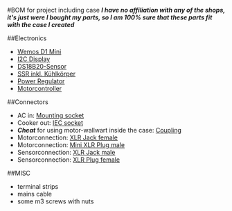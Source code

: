 #BOM for project including case
***I have no affiliation with any of the shops, it's just were I bought my parts, so I am 100% sure that these parts fit with the case I created***

##Electronics
- [Wemos D1 Mini](http://www.ebay.de/itm/272435177267)
- [I2C Display](http://www.ebay.de/itm/272451600583)
- [DS18B20-Sensor](http://www.ebay.de/itm/272453930630)
- [SSR inkl. Kühlkörper](http://www.ebay.de/itm/172371059021)
- [Power Regulator](http://www.ebay.de/itm/272371025606)
- [Motorcontroller](http://www.ebay.de/itm/401186167239)

##Connectors
- AC in: [Mounting socket](http://www.lichtundtonversand.de/index.php?cl=details&cnid=c6d49425f2e5652b2.10786974&anid=a8341ff928e486b75.74798722&listtype=list&&sid=2cc820243908881268a1c2d6a009bd78)
- Cooker out: [IEC socket](http://www.lichtundtonversand.de/Steckverbinder-Adapter/Schutzkontakt-230V-Steckverbinder/Einbausteckdose-ohne-Deckel.html)
- ***Cheat*** for using motor-wallwart inside the case: [Coupling](http://www.lichtundtonversand.de/Steckverbinder-Adapter/Schutzkontakt-230V-Steckverbinder/Schutzkontaktkupplung-Kunststoff-schwarz.html)
- Motorconnection: [XLR Jack female](http://www.lichtundtonversand.de/Steckverbinder-Adapter/XLR-Steckverbinder/XLR-Einbaubuchse-3-polig-female-silber.html)
- Motorconnection: [Mini XLR Plug male](http://www.lichtundtonversand.de/Steckverbinder-Adapter/XLR-Steckverbinder/XLR-Stecker-3-polig-male-schwarz-Kennring-schwarz.html)
- Sensorconnection: [XLR Jack male](http://www.lichtundtonversand.de/Steckverbinder-Adapter/XLR-Steckverbinder/XLR-Einbaubuchse-3-polig-male-silber.html)
- Sensorconnection: [XLR Plug female](http://www.lichtundtonversand.de/Steckverbinder-Adapter/XLR-Steckverbinder/XLR-Stecker-3-polig-female-schwarz-Kennring-schwarz.html)

##MISC
- terminal strips
- mains cable
- some m3 screws with nuts
